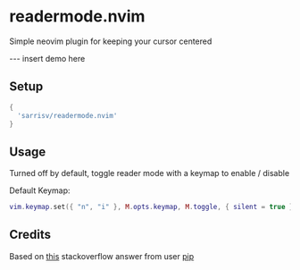 # readermode.nvim

Simple neovim plugin for keeping your cursor centered

--- insert demo here

## Setup

```lua
{
  'sarrisv/readermode.nvim'
}
```

## Usage

Turned off by default, toggle reader mode with a keymap to enable / disable

Default Keymap:

```lua
vim.keymap.set({ "n", "i" }, M.opts.keymap, M.toggle, { silent = true })
```

## Credits

Based on [this](https://stackoverflow.com/a/63326139) stackoverflow answer from user [pip](https://stackoverflow.com/users/8096230/pip)
